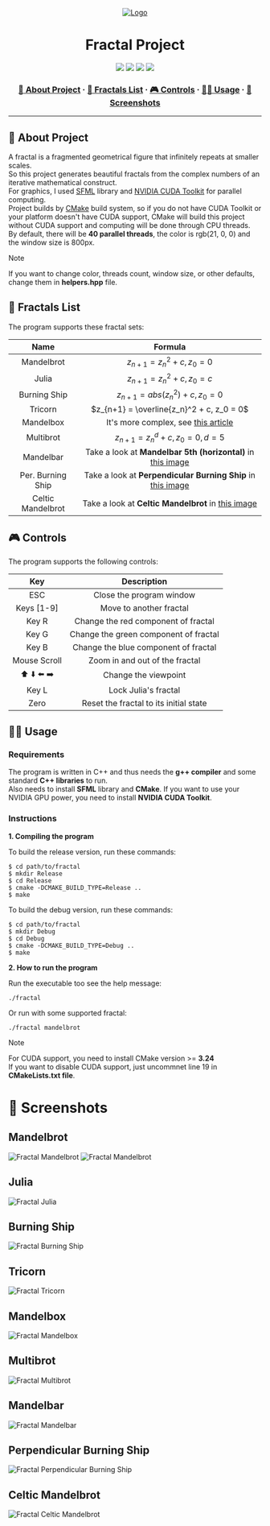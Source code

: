 <a name="readme-top"></a>
<div align="center">
  <!-- Logo -->
  <a href="https://github.com/dpetrosy/Fractal">
  <img src="README_files/logo.png" alt="Logo">
  </a>

  <!-- Project Name -->
  <h1>Fractal Project</h1>

  <!-- Badges -->
  <p>
    <img src="https://img.shields.io/github/repo-size/dpetrosy/Fractal?style=for-the-badge&logo=github">
    <img src="https://img.shields.io/github/languages/count/dpetrosy/Fractal?style=for-the-badge&logo=" />
    <img src="https://img.shields.io/github/languages/top/dpetrosy/Fractal?style=for-the-badge" />
    <img src="https://img.shields.io/github/last-commit/dpetrosy/Fractal?style=for-the-badge" />
  </p>

  <h3>
    <a href="#-about-project">📜 About Project</a>
      <span> · </span>
    <a href="#-fractals-list">📑 Fractals List</a>
      <span> · </span>
	  <a href="#-controls">🎮 Controls</a>
      <span> · </span>
    <a href="#-usage">👨‍💻 Usage</a>
      <span> · </span>
    <a href="#-screenshots">🌄 Screenshots</a>
  </h3>
</div>

---

## 📜 About Project

A fractal is a fragmented geometrical figure that infinitely repeats at smaller scales. \
So this project generates beautiful fractals from the complex numbers of an iterative mathematical construct. \
For graphics, I used [SFML](https://www.sfml-dev.org/index.php) library and [NVIDIA CUDA Toolkit](https://developer.nvidia.com/cuda-toolkit) for parallel computing. \
Project builds by [CMake](https://cmake.org/) build system, so if you do not have CUDA Toolkit or your platform doesn't have
CUDA support, CMake will build this project without CUDA support and computing will be done through CPU threads. \
By default, there will be **40 parallel threads**, the color is rgb(21, 0, 0) and the window size is 800px.

> [!NOTE]  
> If you want to change color, threads count, window size, or other defaults, change them in **helpers.hpp** file.

## 📑 Fractals List

The program supports these fractal sets:

| Name               | Formula                                                                                                  |
|:------------------:|:--------------------------------------------------------------------------------------------------------:|
| Mandelbrot         | $z_{n+1} = z_n^2 + c, z_0 = 0$                                                                           |
| Julia              | $z_{n+1} = z_n^2 + c, z_0 = c$                                                                           |
| Burning Ship       | $z_{n+1} = abs(z_n^2) + c, z_0 = 0$                                                                      |
| Tricorn            | $z_{n+1} = \overline{z_n}^2 + c, z_0 = 0$                                                                |
| Mandelbox          | It's more complex, see [this article](https://sites.google.com/site/mandelbox/what-is-a-mandelbox)       |
| Multibrot          | $z_{n+1} = z_n^d + c, z_0 = 0, d = 5$                                                                    |
| Mandelbar          | Take a look at **Mandelbar 5th (horizontal)** in [this image](README_files/Reference/Fractals_5th.png)   |
| Per. Burning Ship  | Take a look at **Perpendicular Burning Ship** in [this image](README_files/Reference/Mandelbrot_set.png) |
| Celtic Mandelbrot  | Take a look at **Celtic Mandelbrot** in [this image](README_files/Reference/Mandelbrot_set.png)          |

## 🎮 Controls

The program supports the following controls:

| Key           | Description                             |
|:-------------:|:---------------------------------------:|
| ESC           | Close the program window                |
| Keys [1-9]    | Move to another fractal                 |
| Key R         | Change the red component of fractal     |
| Key G         | Change the green component of fractal   |
| Key B         | Change the blue component of fractal    |
| Mouse Scroll  | Zoom in and out of the fractal          |
| ⬆️ ⬇️ ⬅️ ➡️ | Change the viewpoint                    |
| Key L         | Lock Julia's fractal                    |
| Zero          | Reset the fractal to its initial state  |

## 👨‍💻 Usage
### Requirements

The program is written in C++ and thus needs the **g++ compiler** and some standard **C++ libraries** to run. \
Also needs to install **SFML** library and **CMake**. If you want to use your NVIDIA GPU power, you need to install **NVIDIA CUDA Toolkit**.

### Instructions

**1. Compiling the program**

To build the release version, run these commands:

```shell
$ cd path/to/fractal
$ mkdir Release
$ cd Release
$ cmake -DCMAKE_BUILD_TYPE=Release ..
$ make
```

To build the debug version, run these commands:

```shell
$ cd path/to/fractal
$ mkdir Debug
$ cd Debug
$ cmake -DCMAKE_BUILD_TYPE=Debug ..
$ make
```

**2. How to run the program**

Run the executable too see the help message:
```shell
./fractal
```

Or run with some supported fractal:
```shell
./fractal mandelbrot
```

> [!NOTE]  
> For CUDA support, you need to install CMake version >= **3.24** \
> If you want to disable CUDA support, just uncommnet line 19 in **CMakeLists.txt file**.

# 🌄 Screenshots

## Mandelbrot
![Fractal Mandelbrot](README_files/Screenshots/Mandelbrot_1.png)
![Fractal Mandelbrot](README_files/Screenshots/Mandelbrot_2.png)

## Julia
![Fractal Julia](README_files/Screenshots/Julia.png)

## Burning Ship
![Fractal Burning Ship](README_files/Screenshots/Burning_Ship.png)

## Tricorn
![Fractal Tricorn](README_files/Screenshots/Tricorn.png)

## Mandelbox
![Fractal Mandelbox](README_files/Screenshots/Mandelbox.png)

## Multibrot
![Fractal Multibrot](README_files/Screenshots/Multibrot.png)

## Mandelbar
![Fractal Mandelbar](README_files/Screenshots/Mandelbar.png)

## Perpendicular Burning Ship
![Fractal Perpendicular Burning Ship](README_files/Screenshots/Perpendicular_Burning_Ship.png)

## Celtic Mandelbrot
![Fractal Celtic Mandelbrot](README_files/Screenshots/Celtic_Mandelbrot.png)

